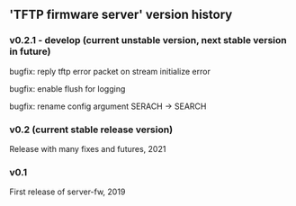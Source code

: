 ##	'TFTP firmware server' version history


### v0.2.1 - develop (current unstable version, next stable version in future)

bugfix: reply tftp error packet on stream initialize error

bugfix: enable flush for logging

bugfix: rename config argument SERACH -> SEARCH

### v0.2 (current stable release version)

Release with many fixes and futures, 2021

### v0.1

First release of server-fw, 2019

